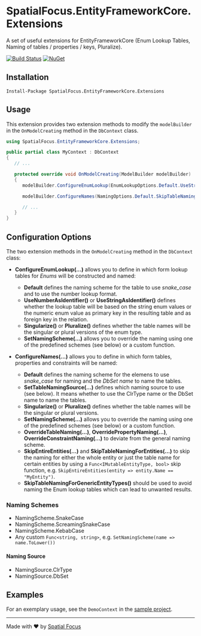 # SpatialFocus.EntityFrameworkCore.Extensions

A set of useful extensions for EntityFrameworkCore (Enum Lookup Tables, Naming of tables / properties / keys, Pluralize).

[![Build Status](https://spatial-focus.visualstudio.com/EntityFrameworkCore.Extensions/_apis/build/status/EntityFrameworkCore.Extensions-CI)](https://spatial-focus.visualstudio.com/EntityFrameworkCore.Extensions/_build/latest?definitionId=3)
[![NuGet](https://img.shields.io/nuget/v/SpatialFocus.EntityFrameworkCore.Extensions.svg)](https://www.nuget.org/packages/SpatialFocus.EntityFrameworkCore.Extensions/)

## Installation

```console
Install-Package SpatialFocus.EntityFrameworkCore.Extensions
```

## Usage

This extension provides two extension methods to modify the `modelBuilder` in the `OnModelCreating` method in the `DbContext` class.

```csharp
using SpatialFocus.EntityFrameworkCore.Extensions;

public partial class MyContext : DbContext
{
   // ...

   protected override void OnModelCreating(ModelBuilder modelBuilder)
   {
      modelBuilder.ConfigureEnumLookup(EnumLookupOptions.Default.UseStringAsIdentifier());

      modelBuilder.ConfigureNames(NamingOptions.Default.SkipTableNamingForGenericEntityTypes());

      // ...
   }
}
```

## Configuration Options

The two extension methods in the `OnModelCreating` method in the `DbContext` class:

- **ConfigureEnumLookup(...)** allows you to define in which form lookup tables for *Enums* will be constructed and named:

  - **Default** defines the naming scheme for the table to use *snake_case* and to use the number lookup format.
  - **UseNumberAsIdentifier()** or **UseStringAsIdentifier()** defines whether the lookup table will be based on the string enum values or the numeric enum value as primary key in the resulting table and as foreign key in the relation.
  - **Singularize()** or **Pluralize()** defines whether the table names will be the singular or plural versions of the enum type.
  - **SetNamingScheme(...)** allows you to override the naming using one of the predefined schemes (see below) or a custom function.

- **ConfigureNames(...)** allows you to define in which form tables, properties and constraints will be named:

  - **Default** defines the naming scheme for the elemens to use *snake_case* for naming and the *DbSet name* to name the tables.
  - **SetTableNamingSource(...)** defines which naming source to use (see below). It means whether to use the ClrType name or the DbSet name to name the tables.
  - **Singularize()** or **Pluralize()** defines whether the table names will be the singular or plural versions.
  - **SetNamingScheme(...)** allows you to override the naming using one of the predefined schemes (see below) or a custom function.
  - **OverrideTableNaming(...)**, **OverridePropertyNaming(...)**, **OverrideConstraintNaming(...)** to deviate from the general naming scheme.
  - **SkipEntireEntities(...)** and **SkipTableNamingForEntities(...)** to skip the naming for either the whole entity or just the table name for certain entities by using a `Func<IMutableEntityType, bool>` skip function, e.g. `SkipEntireEntities(entity => entity.Name == "MyEntity")`.
  - **SkipTableNamingForGenericEntityTypes()** should be used to avoid naming the Enum lookup tables which can lead to unwanted results.

### Naming Schemes

- NamingScheme.SnakeCase
- NamingScheme.ScreamingSnakeCase
- NamingScheme.KebabCase
- Any custom `Func<string, string>`, e.g. `SetNamingScheme(name => name.ToLower())`

#### Naming Source

- NamingSource.ClrType
- NamingSource.DbSet

## Examples

For an exemplary usage, see the `DemoContext` in the [sample project](https://github.com/SpatialFocus/SpatialFocus.EntityFrameworkCore.Extensions/tree/master/samples/SpatialFocus.EntityFrameworkCore.Extensions.SQLiteDemo).

----

Made with :heart: by [Spatial Focus](https://spatial-focus.net/)
